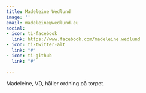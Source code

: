 ```yaml
---
title: Madeleine Wedlund
image: ''
email: madeleine@wedlund.eu
social:
- icon: ti-facebook
  link: https://www.facebook.com/madeleine.wedlund
- icon: ti-twitter-alt
  link: "#"
- icon: ti-github
  link: "#"

---
```

Madeleine, VD, håller ordning på torpet.